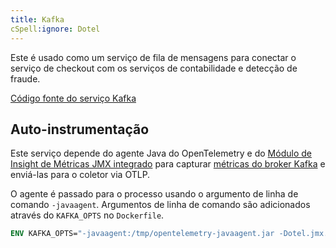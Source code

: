 ```yaml
---
title: Kafka
cSpell:ignore: Dotel
---
```


Este é usado como um serviço de fila de mensagens para conectar o serviço de checkout com os
serviços de contabilidade e detecção de fraude.

[Código fonte do serviço Kafka](https://github.com/open-telemetry/opentelemetry-demo/blob/main/src/kafka/)

## Auto-instrumentação

Este serviço depende do agente Java do OpenTelemetry e do
[Módulo de Insight de Métricas JMX integrado](https://github.com/open-telemetry/opentelemetry-java-instrumentation/tree/main/instrumentation/jmx-metrics/javaagent)
para capturar
[métricas do broker Kafka](https://github.com/open-telemetry/opentelemetry-java-instrumentation/blob/main/instrumentation/jmx-metrics/javaagent/kafka-broker.md)
e enviá-las para o coletor via OTLP.

O agente é passado para o processo usando o argumento de linha de comando `-javaagent`.
Argumentos de linha de comando são adicionados através do `KAFKA_OPTS` no
`Dockerfile`.

```dockerfile
ENV KAFKA_OPTS="-javaagent:/tmp/opentelemetry-javaagent.jar -Dotel.jmx.target.system=kafka-broker"
```
